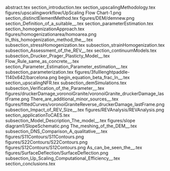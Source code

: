 abstract.tex
section_introduction.tex
section_upscalingMethodology.tex
figures/upscalingworkflow/UpScaling Flow Chart-1.png
section_distinctElementMethod.tex
figures/DEM/demnew.png
section_Definition_of_a_suitable__.tex
section_parameterEstimation.tex
section_homogenizationApproach.tex
figures/homogenizationarea/homoarea.png
In_this_homogenization_method_the__.tex
subsection_stressHomogenization.tex
subsection_strainHomogenization.tex
subsection_Assessment_of_the_REV__.tex
section_continuumModels.tex
subsection_Drucker_Prager_Plasticty_Model__.tex
Flow_Rule_same_as_concrete__.tex
section_Parameter_Estimation_Parameter_estimation__.tex
subsection_parameterization.tex
figures/3fulllenghtpaddle-1140x642/barcelona.png
begin_equation_beta_frac_ln__.tex
section_upscalingNFR.tex
subsection_demSimulations.tex
subsection_Verification_of_the_Parameter__.tex
figures/druckerDamage_voronoiGranite/voronoiGranite_druckerDamage_lastFrame.png
There_are_additional_minor_sources__.tex
figures/fittedCurves/voronoiGraniteReverse_druckerDamage_lastFrame.png
subsection_Impact_of_REV_Size__.tex
figures/REVAnalysis/REVAnalysis.png
section_applicationToCAES.tex
subsection_Model_Description_The_model__.tex
figures/slope diagram1/SlopeSchematic.png
The_meshing_of_the_DEM__.tex
subsection_DNS_Comparison_A_qualitative__.tex
figures/S11Contours/S11Contours.png
figures/S22Contours/S22Contours.png
figures/S12Contours/S12Contours.png
As_can_be_seen_the__.tex
figures/SurfaceDeflection/SurfaceDeflection.png
subsection_Up_Scaling_Computational_Efficiency__.tex
section_conclusions.tex